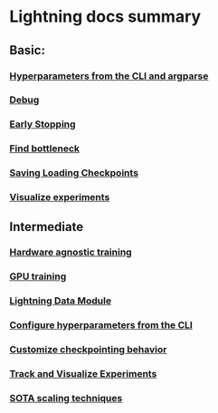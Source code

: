 # Lightning docs summary

## Basic: 

### [Hyperparameters from the CLI and argparse](./basic/argparse_and_cli.md)

### [Debug](./basic/debug.md)

### [Early Stopping](./basic/early_stopping.md)

### [Find bottleneck](./basic/find_bottlenecks.md)

### [Saving Loading Checkpoints](./basic/saving_loading_checkpoints.md)

### [Visualize experiments](./basic/visualize_experiments.md)

## Intermediate

### [Hardware agnostic training](./intermediate/hardware_agnostic_training.md)

### [GPU training](./intermediate/gpu_training.md)

### [Lightning Data Module](./intermediate/lightning_data_module.md)

### [Configure hyperparameters from the CLI](./intermediate/configure_hyperparameters_from_the_cli.md)

### [Customize checkpointing behavior](./intermediate/customize_checkpointing_behavior.md)

### [Track and Visualize Experiments](./intermediate/track_and_visualize_experiments.md)

### [SOTA scaling techniques](./intermediate/)
